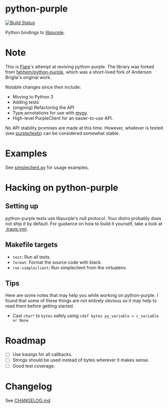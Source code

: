 # python-purple

[![Build Status](https://travis-ci.com/Flared/python-purple.svg?branch=master)](https://travis-ci.com/Flared/python-purple)

Python bindings to [libpurple](https://developer.pidgin.im/wiki/WhatIsLibpurple).

# Note

This is [Flare](https://flare.io)'s attempt at reviving python-purple. The library was forked from [fahhem/python-purple](https://github.com/fahhem/python-purple), which was a short-lived fork of Anderson Briglia's original work.

Notable changes since then include:
- Moving to Python 3
- Adding tests
- (ongoing) Refactoring the API
- Type annotations for use with [mypy](https://github.com/python/mypy).
- High-level PurpleClient for an easier-to-use API.

No API stability promises are made at this time. However, whatever is tested (see [purple/tests](purple/tests)) can be considered somewhat stable.

# Examples

See [simpleclient.py](examples/simpleclient.py) for usage examples.

# Hacking on python-purple

## Setting up

python-purple tests use libpurple's null protocol.
Your distro probably does not ship it by default.
For guidance on how to build it yourself, take a look at [.travis.yml](.travis.yml).

## Makefile targets

 - ``test``: Run all tests.
 - ``format``: Format the source code with black.
 - ``run-simpleclient``: Run simpleclient from the virtualenv.

## Tips

Here are some notes that may help you while working on python-purple. I found that some of these things are not entirely obvious so it may
help to read them before getting started.

 - Cast `char*` to `bytes` safely using `cdef bytes py_variable = c_variable or None`

# Roadmap

- [ ] Use kwargs for all callbacks.
- [ ] Strings should be used instead of bytes wherever it makes sense.
- [ ] Good test coverage.

# Changelog

See [CHANGELOG.md](CHANGELOG.md).
